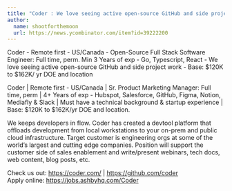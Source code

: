 ```yaml
---
title: "Coder : We love seeing active open-source GitHub and side project work"
author:
  name: shootforthemoon
  url: https://news.ycombinator.com/item?id=39222200
---
```

Coder - Remote first - US&#x2F;Canada - Open-Source Full Stack Software Engineer: Full time, perm. Min 3 Years of exp - Go, Typescript, React - We love seeing active open-source GitHub and side project work - Base: $120K to $162K&#x2F; yr DOE and location

Coder | Remote first - US&#x2F;Canada | Sr. Product Marketing Manager: Full time, perm | 4+ Years of exp - Hubspot, Salesforce, GitHub, Figma, Notion, Mediafly &amp; Slack | Must have a technical background &amp; startup experience | Base: $120K to $162K&#x2F;yr DOE and location.

We keeps developers in flow. Coder has created a devtool platform that offloads development from local workstations to your on-prem and public cloud infrastructure. Target customer is engineering orgs at some of the world’s largest and cutting edge companies. Position will support the customer side of sales enablement and write&#x2F;present webinars, tech docs, web content, blog posts, etc.

Check us out: <a href="https:&#x2F;&#x2F;coder.com&#x2F;" rel="nofollow">https:&#x2F;&#x2F;coder.com&#x2F;</a> | <a href="https:&#x2F;&#x2F;github.com&#x2F;coder">https:&#x2F;&#x2F;github.com&#x2F;coder</a>  
Apply online: <a href="https:&#x2F;&#x2F;jobs.ashbyhq.com&#x2F;Coder">https:&#x2F;&#x2F;jobs.ashbyhq.com&#x2F;Coder</a>
